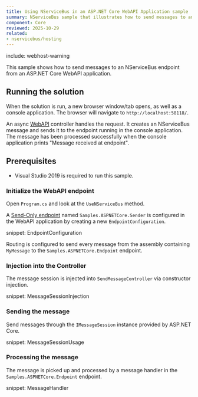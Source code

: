 ```yaml
---
title: Using NServiceBus in an ASP.NET Core WebAPI Application sample
summary: NServiceBus sample that illustrates how to send messages to an endpoint from a ASP.NET Core WebAPI application.
component: Core
reviewed: 2025-10-29
related:
- nservicebus/hosting
---
```


include: webhost-warning

This sample shows how to send messages to an NServiceBus endpoint from an ASP.NET Core WebAPI application.

## Running the solution

When the solution is run, a new browser window/tab opens, as well as a console application. The browser will navigate to `http://localhost:58118/`.

An async [WebAPI](https://dotnet.microsoft.com/apps/aspnet/apis) controller handles the request. It creates an NServiceBus message and sends it to the endpoint running in the console application. The message has been processed successfully when the console application prints "Message received at endpoint".

## Prerequisites

- Visual Studio 2019 is required to run this sample.

### Initialize the WebAPI endpoint

Open `Program.cs` and look at the `UseNServiceBus` method.

A [Send-Only endpoint](/nservicebus/hosting/#self-hosting-send-only-hosting) named `Samples.ASPNETCore.Sender` is configured in the WebAPI application by creating a new `EndpointConfiguration`.

snippet: EndpointConfiguration

Routing is configured to send every message from the assembly containing `MyMessage` to the `Samples.ASPNETCore.Endpoint` endpoint.

### Injection into the Controller

The message session is injected into `SendMessageController` via constructor injection.

snippet: MessageSessionInjection

### Sending the message

Send messages through the `IMessageSession` instance provided by ASP.NET Core.

snippet: MessageSessionUsage

### Processing the message

The message is picked up and processed by a message handler in the `Samples.ASPNETCore.Endpoint` endpoint.

snippet: MessageHandler
